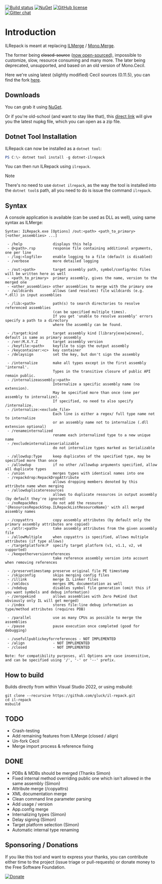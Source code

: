 [![Build status](https://img.shields.io/appveyor/ci/gluck/il-repack.svg?label=build%20windows)](https://ci.appveyor.com/project/gluck/il-repack) [![NuGet](https://img.shields.io/nuget/v/ILRepack.svg)](https://www.nuget.org/packages/ILRepack/) [![GitHub license](https://img.shields.io/github/license/gluck/il-repack.svg)](http://www.apache.org/licenses/LICENSE-2.0)   
[![Gitter chat](https://img.shields.io/badge/gitter-join%20chat-green.svg)](https://gitter.im/gluck/il-repack)

Introduction
============

ILRepack is meant at replacing [ILMerge](http://www.microsoft.com/downloads/details.aspx?FamilyID=22914587-B4AD-4EAE-87CF-B14AE6A939B0&displaylang=en) / [Mono.Merge](http://evain.net/blog/articles/2006/11/06/an-introduction-to-mono-merge).

The former being ~~closed-source~~ ([now open-sourced](https://github.com/Microsoft/ILMerge)), impossible to customize, slow, resource consuming and many more.
The later being deprecated, unsupported, and based on an old version of Mono.Cecil.

Here we're using latest (slightly modified) Cecil sources (0.11.5), you can find the fork [here](https://github.com/KirillOsenkov/cecil/tree/ilrepack).

Downloads
------

You can grab it using [NuGet](http://nuget.org/packages/ILRepack/).

Or if you're old-school (and want to stay like that), this [direct link](http://nuget.org/api/v2/package/ILRepack) will give you the latest nupkg file, which you can open as a zip file.

Dotnet Tool Installation
-----

ILRepack can now be installed as a `dotnet tool`:

```powershell
PS C:\> dotnet tool install -g dotnet-ilrepack
```

You can then run ILRepack using `ilrepack`.

> [!Note]
> There's no need to use `dotnet ilrepack`, as the way the tool is installed into the `dotnet tool`s path, all you need to do is issue the command `ilrepack`.

Syntax
------

A console application is available (can be used as DLL as well), using same syntax as ILMerge:
```
Syntax: ILRepack.exe [Options] /out:<path> <path_to_primary> [<other_assemblies> ...]

 - /help              displays this help
 - @<path>.rsp        response file containing additional arguments, one per line
 - /log:<logfile>     enable logging to a file (default is disabled)
 - /verbose           more detailed logging

 - /out:<path>        target assembly path, symbol/config/doc files will be written here as well
 - <path_to_primary>  primary assembly, gives the name, version to the merged one
 - <other_assemblies> other assemblies to merge with the primary one
 - /wildcards         allows (and resolves) file wildcards (e.g. *.dll) in input assemblies

 - /lib:<path>        path(s) to search directories to resolve referenced assemblies 
                      (can be specified multiple times).
                      If you get 'unable to resolve assembly' errors specify a path to a directory
                      where the assembly can be found.

 - /target:kind       target assembly kind [library|exe|winexe], default is same as primary assembly
 - /ver:M.X.Y.Z       target assembly version
 - /keyfile:<path>    keyfile to sign the output assembly
 - /keycontainer:<c>  key container
 - /delaysign         set the key, but don't sign the assembly

 - /internalize       make all types except in the first assembly 'internal'.
                      Types in the transitive closure of public API remain public.
 - /internalizeassembly:<path>
                      Internalize a specific assembly name (no extension).
                      May be specified more than once (one per assembly to internalize).
                      If specified, no need to also specify /internalize.
 - /internalize:<exclude_file>
                      Each line is either a regex/ full type name not to internalize
                      or an assembly name not to internalize (.dll extension optional)
 - /renameinternalized
                      rename each internalized type to a new unique name
 - /excludeinternalizeserializable
                      do not internalize types marked as Serializable

 - /allowdup:Type     keep duplicates of the specified type, may be specified more than once
 - /allowdup          if no other /allowdup arguments specified, allow all duplicate types
 - /union             merges types with identical names into one
 - /repackdrop:RepackDropAttribute 
                      allows dropping members denoted by this attribute name when merging
 - /allowduplicateresources 
                      allows to duplicate resources in output assembly (by default they're ignored)
 - /noRepackRes       do not add the resource '{ResourcesRepackStep.ILRepackListResourceName}' with all merged assembly names

 - /copyattrs         copy assembly attributes (by default only the primary assembly attributes are copied)
 - /attr:<path>       take assembly attributes from the given assembly file
 - /allowMultiple     when copyattrs is specified, allows multiple attributes (if type allows)
 - /targetplatform:P  specify target platform (v1, v1.1, v2, v4 supported)
 - /keepotherversionreferences
                      take reference assembly version into account when removing references

 - /preservetimestamp preserve original file PE timestamp
 - /skipconfig        skips merging config files
 - /illink            merge IL Linker files
 - /xmldocs           merges XML documentation as well
 - /ndebug            disables symbol file generation (omit this if you want symbols and debug information)
 - /zeropekind        allows assemblies with Zero PeKind (but obviously only IL will get merged)
 - /index             stores file:line debug information as type/method attributes (requires PDB)

 - /parallel          use as many CPUs as possible to merge the assemblies
 - /pause             pause execution once completed (good for debugging)

 - /usefullpublickeyforreferences - NOT IMPLEMENTED
 - /align             - NOT IMPLEMENTED
 - /closed            - NOT IMPLEMENTED

Note: for compatibility purposes, all Options are case insensitive, and can be specified using '/', '-' or '--' prefix.
```

How to build
------

Builds directly from within Visual Studio 2022, or using msbuild:

```
git clone --recursive https://github.com/gluck/il-repack.git
cd il-repack
msbuild
```

TODO
------
  * Crash-testing
  * Add remaining features from ILMerge (closed / align)
  * Un-fork Cecil
  * Merge import process & reference fixing

DONE
------
  * PDBs & MDBs should be merged (Thanks Simon)
  * Fixed internal method overriding public one which isn't allowed in the same assembly (Simon)
  * Attribute merge (/copyattrs)
  * XML documentation merge
  * Clean command line parameter parsing
  * Add usage / version
  * App.config merge
  * Internalizing types (Simon)
  * Delay signing (Simon)
  * Target platform selection (Simon)
  * Automatic internal type renaming

Sponsoring / Donations
------
If you like this tool and want to express your thanks, you can contribute either time to the project (issue triage or pull-requests) or donate money to the Free Software Foundation.

[![Donate](https://www.gnu.org/graphics/logo-fsf.org-tiny.png)](https://my.fsf.org/donate/)
